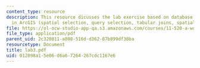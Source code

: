 ```yaml
---
content_type: resource
description: This resource dicusses the lab exercise based on database operations
  in ArcGIS (spatial selection, query selection, tabular joins, spatial joins).
file: https://ol-ocw-studio-app-qa.s3.amazonaws.com/courses/11-520-a-workshop-on-geographic-information-systems-fall-2005/012098a15e06d6a67264267cdc1167e6_lab3.pdf
file_type: application/pdf
parent_uid: 2c320811-a808-516d-d362-87b899df38ba
resourcetype: Document
title: lab3.pdf
uid: 012098a1-5e06-d6a6-7264-267cdc1167e6
---
```

